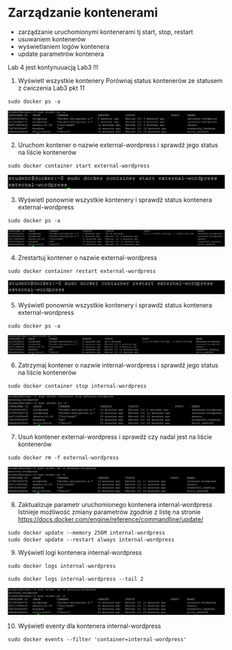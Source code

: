 # Zarządzanie kontenerami

- zarządzanie uruchomionymi kontenerami tj start, stop, restart
- usuwaniem kontenerów
- wyświetlaniem logów kontenera
- update parametrów kontenera

Lab 4 jest kontynuuacją Lab3 !!!

1. Wyświetl wszystkie kontenery
Porównaj status kontenerów ze statusem z ćwiczenia Lab3 pkt 11

```
sudo docker ps -a
```
![Docker Containers](img/lab4_1.png)

2. Uruchom kontener o nazwie external-wordpress i sprawdź jego status na liście kontenerów
```
sudo docker container start external-wordpress
```
![Docker Containers](img/lab4_2.png)

3. Wyświetl ponownie wszystkie kontenery i sprawdź status kontenera external-wordpress
```
sudo docker ps -a
```
![Docker Containers](img/lab4_3.png)

4. Zrestartuj kontener o nazwie external-wordpress
```
sudo docker container restart external-wordpress
```
![Docker Containers](img/lab4_4.png)

5. Wyświetl ponownie wszystkie kontenery i sprawdź status kontenera external-wordpress
```
sudo docker ps -a
```
![Docker Containers](img/lab4_5.png)

6. Zatrzymaj kontener o nazwie internal-wordpress i sprawdź jego status na liście kontenerów
```
sudo docker container stop internal-wordpress
```
![Docker Containers](img/lab4_6.png)

7. Usuń kontener external-wordpress i sprawdź czy nadal jest na liście kontenerów
```
sudo docker rm -f external-wordpress
```
![Docker Containers](img/lab4_7.png)

8. Zaktualizuje parametr uruchomionego kontenera internal-wordpress
Istnieje możliwość zmiany parametrów zgodnie z listę na stronie https://docs.docker.com/engine/reference/commandline/update/
```
sudo docker update --memory 256M internal-wordpress
sudo docker update --restart always internal-wordpress
```

9. Wyświetl logi kontenera internal-wordpress
```
sudo docker logs internal-wordpress
```
```
sudo docker logs internal-wordpress --tail 2
```
![Docker Containers](img/lab4_7.png)

10. Wyświetl eventy dla kontenera internal-wordpress
```
sudo docker events --filter 'container=internal-wordpress'
```


